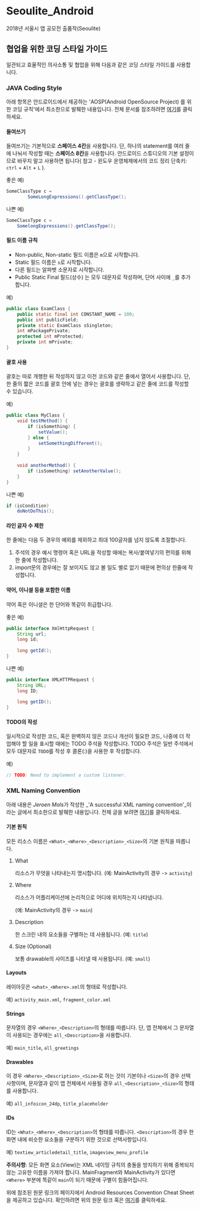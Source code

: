 # Seoulite_Android
2018년 서울시 앱 공모전 출품작(Seoulite)



## 협업을 위한 코딩 스타일 가이드

 일관되고 효율적인 의사소통 및 협업을 위해 다음과 같은 코딩 스타일 가이드를 사용합니다.



### JAVA Coding Style

 아래 항목은 안드로이드에서 제공하는 'AOSP(Android OpenSource Project) 를 위한 코딩 규칙'에서 최소한으로 발췌한 내용입니다. 전체 문서를 참조하려면 [여기](https://source.android.com/setup/contribute/code-style)를 클릭하세요.



#### 들여쓰기

 들여쓰기는 기본적으로 **스페이스 4칸**을 사용합니다. 단, 하나의 statement를 여러 줄에 나눠서 작성할 때는 **스페이스 8칸**을 사용합니다. 안드로이드 스튜디오의 기본 설정이므로 바꾸지 말고 사용하면 됩니다( 참고 - 윈도우 운영체제에서의 코드 정리 단축키: ```ctrl``` + ```Alt``` + ```L``` ).

 좋은 예)

```java
SomeClassType c =
        SomeLongExpressions().getClassType();
```

 나쁜 예)

```java
SomeClassType c =
    SomelongExpressions().getClassType();
```



#### 필드 이름 규칙

- Non-public, Non-static 필드 이름은 ```m```으로 시작합니다.
- Static 필드 이름은 ```s```로 시작합니다.
- 다른 필드는 알파벳 소문자로 시작합니다.
- Public Static Final 필드(상수) 는 모두 대문자로 작성하며, 단어 사이에 `_`를 추가합니다.

 예)

```java
public class ExamClass {
    public static final int CONSTANT_NAME = 100;
    public int publicField;
    private static ExamClass sSingleton;
    int mPackagePrivate;
    protected int mProtected;
    private int mPrivate;
}
```



#### 괄호 사용

 괄호는 따로 개행한 뒤 작성하지 않고 이전 코드와 같은 줄에서 열어서 사용합니다. 단, 한 줄의 짧은 코드를 괄호 안에 넣는 경우는 괄호를 생략하고 같은 줄에 코드를 작성할 수 있습니다.

 예)

```java
public class MyClass {
    void testMethod() {
        if (isSomething) {
            setValue();
        } else {
            setSomethingDifferent();
        }
    }
    
    void anotherMethod() {
        if (isSomething) setAnotherValue();
    }
}
```

 나쁜 예)

```java
if (isCondition)
    doNotDoThis();
```



#### 라인 글자 수 제한

 한 줄에는 다음 두 경우의 예외를 제외하고 최대 100글자를 넘지 않도록 조절합니다. 

1. 주석의 경우 예시 명령어 혹은 URL을 작성할 때에는 복사/붙여넣기의 편의를 위해 한 줄에 작성합니다.
2. import문의 경우에는 잘 보이지도 않고 볼 일도 별로 없기 때문에 편의상 한줄에 작성합니다.



#### 약어, 이니셜 등을 포함한 이름

 약어 혹은 이니셜은 한 단어와 똑같이 취급합니다.

 좋은 예)

```java
public interface XmlHttpRequest {
    String url;
    long id;
    
    long getId();
}
```

 나쁜 예)

```java
public interface XMLHTTPRequest {
    String URL;
    long ID;
    
    long getID();
}
```



#### TODO의 작성

 일시적으로 작성한 코드, 혹은 완벽하지 않은 코드나 개선이 필요한 코드, 나중에 더 작업해야 할 일을 표시할 때에는 TODO 주석을 작성합니다. TODO 주석은 일반 주석에서 모두 대문자로 `TODO`를 작성 후 콜론(:)을 사용한 후 작성합니다.

 예)

```java
// TODO: Need to implement a custom listener.
```



### XML Naming Convention

 아래 내용은 *Jeroen Mols*가 작성한 _'A successful XML naming convention'_이라는 글에서 최소한으로 발췌한 내용입니다. 전체 글을 보려면 [여기](https://jeroenmols.com/blog/2016/03/07/resourcenaming/)를 클릭하세요.



#### 기본 원칙

 모든 리소스 이름은 ```<What>_<Where>_<Description>_<Size>```의 기본 원칙을 따릅니다.

1. What

   리소스가 무엇을 나타내는지 명시합니다. (예: MainActivity의 경우 -> ```activity```) 

2. Where

   리소스가 어플리케이션에 논리적으로 어디에 위치하는지 나타냅니다.

   (예: MainActivity의 경우 -> ```main```)

3. Description

   한 스크린 내의 요소들을 구별하는 데 사용됩니다. (예: ```title```)

4. Size (Optional)

   보통 drawable의 사이즈를 나타낼 때 사용됩니다. (예: ```small```)



#### Layouts

 레이아웃은 ```<what>_<Where>.xml```의 형태로 작성합니다.

예) `activity_main.xml`, `fragment_color.xml`



#### Strings

 문자열의 경우 `<Where>_<Description>`의 형태를 따릅니다. 단, 앱 전체에서 그 문자열이 사용되는 경우에는 `all_<Description>`을 사용합니다.

 예) `main_title`, `all_greetings`



#### Drawables

 이 경우 `<Where>_<Description>_<Size>`로 하는 것이 기본이나 `<Size>`의 경우 선택사항이며, 문자열과 같이 앱 전체에서 사용될 경우 `all_<Description>_<Size>`의 형태를 사용합니다.

 예) `all_infoicon_24dp`, `title_placeholder`



#### IDs

 ID는 `<What>_<Where>_<Description>`의 형태를 따릅니다. `<Description>`의 경우 한 화면 내에 비슷한 요소들을 구분하기 위한 것으로 선택사항입니다.

 예) `textiew_articledetail_title`, `imageview_menu_profile`



**주의사항**: 모든 화면 요소(View)는 XML 네이밍 규칙의 충돌을 방지하기 위해 중복되지 않는 고유한 이름을 가져야 합니다. MainFragment와 MainActivity가 있다면 `<Where>` 부분에 똑같이 `main`이 되기 때문에 구별이 힘들어집니다. 



위에 참조된 원문 링크의 페이지에서 Android Resources Convention Cheat Sheet을 제공하고 있습니다. 확인하려면 위의 원문 링크 혹은 [여기](https://jeroenmols.com/img/blog/resourcenaming/resourcenaming_cheatsheet.pdf)를 클릭하세요.
